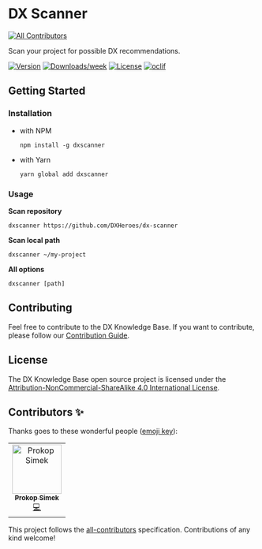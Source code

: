 # DX Scanner
[![All Contributors](https://img.shields.io/badge/all_contributors-1-orange.svg?style=flat-square)](#contributors)

Scan your project for possible DX recommendations.

[![Version](https://img.shields.io/npm/v/dx-scanner.svg)](https://npmjs.org/package/dx-scanner)
[![Downloads/week](https://img.shields.io/npm/dw/dx-scanner.svg)](https://npmjs.org/package/dx-scanner)
[![License](https://img.shields.io/npm/l/dx-scanner.svg)](https://github.com/dxheroes/dx-scanner/blob/master/package.json)
[![oclif](https://img.shields.io/badge/cli-oclif-brightgreen.svg)](https://oclif.io)


## Getting Started

### Installation

- with NPM
  
  ```npm install -g dxscanner``` 
- with Yarn 
  
  ```yarn global add dxscanner```

### Usage

**Scan repository**
```
dxscanner https://github.com/DXHeroes/dx-scanner
```
**Scan local path**
```
dxscanner ~/my-project
```

**All options**

```
dxscanner [path]
```


## Contributing

Feel free to contribute to the DX Knowledge Base. If you want to contribute, please follow our [Contribution Guide](CONTRIBUTING.md).

## License

The DX Knowledge Base open source project is licensed under the [Attribution-NonCommercial-ShareAlike 4.0 International License](https://creativecommons.org/licenses/by-nc-sa/4.0/).

## Contributors ✨

Thanks goes to these wonderful people ([emoji key](https://allcontributors.org/docs/en/emoji-key)):

<!-- ALL-CONTRIBUTORS-LIST:START - Do not remove or modify this section -->
<!-- prettier-ignore -->
<table>
  <tr>
    <td align="center"><a href="https://github.com/prokopsimek"><img src="https://avatars2.githubusercontent.com/u/5487217?v=4" width="100px;" alt="Prokop Simek"/><br /><sub><b>Prokop Simek</b></sub></a><br /><a href="https://github.com/DXHeroes/dx-scanner/commits?author=prokopsimek" title="Code">💻</a></td>
  </tr>
</table>

<!-- ALL-CONTRIBUTORS-LIST:END -->

This project follows the [all-contributors](https://github.com/all-contributors/all-contributors) specification. Contributions of any kind welcome!